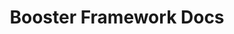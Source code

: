 ---
title: Booster Framework Docs

language_tabs:

toc_footers:
  - An open-source initiative
  - by the team from <a href='https://www.theagilemonkeys.com'>The Agile Monkeys.</a>

includes:
  - 00-overview
  - 01-installing-booster
  - 02-architecture
  - 03-commands
  - 04-events
  - 05-entities
  - 06-read-models
  - 07-auth
  - 08-deployment
  - 09-rest-api
  - faq

search: false
---